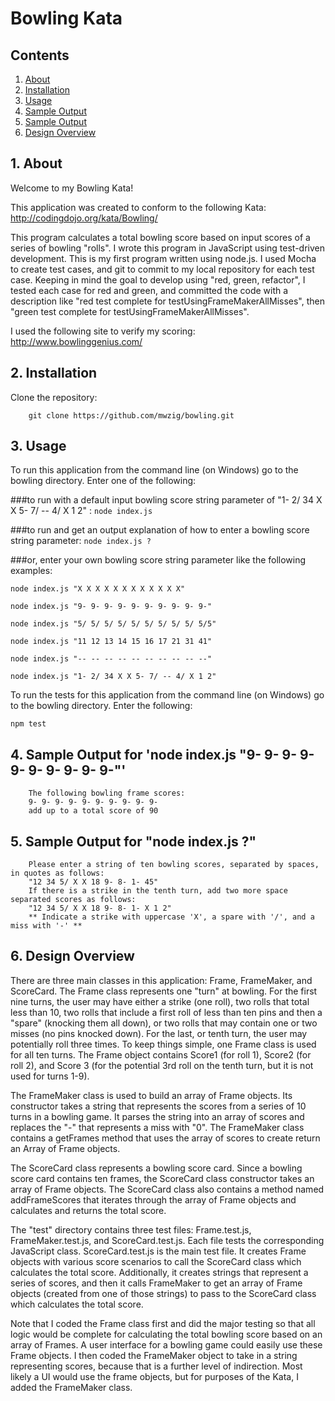 # Bowling Kata

## Contents
1.  [About](#1-about)
2.  [Installation](#2-installation)
3.  [Usage](#3-usage)
4.  [Sample Output](#4-sample-output)
5.  [Sample Output](#5-sample-output)
6.  [Design Overview](#6-design-overview)

## 1. About
Welcome to my Bowling Kata! 

This application was created to conform to the following Kata: 
http://codingdojo.org/kata/Bowling/

This program calculates a total bowling score based on input scores of a series of bowling "rolls".  I wrote this program in JavaScript using test-driven development.  This is my first program written using node.js.  I used Mocha to create test cases, and git to commit to my local repository for each test case.  Keeping in mind the goal to develop using "red, green, refactor", I tested each case for red and green, and committed the code with a description like "red test complete for testUsingFrameMakerAllMisses", then "green test complete for testUsingFrameMakerAllMisses".

I used the following site to verify my scoring: http://www.bowlinggenius.com/


## 2. Installation
Clone the repository:
```
    git clone https://github.com/mwzig/bowling.git
```


## 3.  Usage

To run this application from the command line (on Windows) go to the bowling directory.  Enter one of the following:

###to run with a default input bowling score string parameter of "1- 2/ 34 X X 5- 7/ -- 4/ X 1 2" :
`
node index.js
`

###to run and get an output explanation of how to enter a bowling score string parameter:
`
node index.js ?
`

###or, enter your own bowling score string parameter like the following examples:

`
node index.js "X X X X X X X X X X X X"
`


`
node index.js "9- 9- 9- 9- 9- 9- 9- 9- 9- 9-"
`

`
node index.js "5/ 5/ 5/ 5/ 5/ 5/ 5/ 5/ 5/ 5/5"
`

`
node index.js "11 12 13 14 15 16 17 21 31 41"
`

`
node index.js "-- -- -- -- -- -- -- -- -- --"
`

`
node index.js "1- 2/ 34 X X 5- 7/ -- 4/ X 1 2"
`


To run the tests for this application from the command line (on Windows) go to the bowling directory.  Enter the following:

`
npm test
`

## 4. Sample Output for 'node index.js "9- 9- 9- 9- 9- 9- 9- 9- 9- 9-"'
```
    The following bowling frame scores:
	9- 9- 9- 9- 9- 9- 9- 9- 9- 9-
	add up to a total score of 90
```


## 5. Sample Output for "node index.js ?"

```
	Please enter a string of ten bowling scores, separated by spaces, in quotes as follows:
	"12 34 5/ X X 18 9- 8- 1- 45"
	If there is a strike in the tenth turn, add two more space separated scores as follows:
	"12 34 5/ X X 18 9- 8- 1- X 1 2"
	** Indicate a strike with uppercase 'X', a spare with '/', and a miss with '-' **

```


## 6. Design Overview

There are three main classes in this application:   Frame, FrameMaker, and ScoreCard.   The Frame class represents one "turn" at bowling.   For the first nine turns, the user may have either a strike (one roll), two rolls that total less than 10, two rolls that include a first roll of less than ten pins and then a "spare" (knocking them all down), or two rolls that may contain one or two misses (no pins knocked down).  For the last, or tenth turn, the user may potentially roll three times.   To keep things simple, one Frame class is used for all ten turns.  The Frame object contains Score1 (for roll 1), Score2 (for roll 2), and Score 3 (for the potential 3rd roll on the tenth turn, but it is not used for turns 1-9).     

The FrameMaker class is used to build an array of Frame objects.  Its constructor takes a string that represents the scores from a series of 10 turns in a bowling game.  It parses the string into an array of scores and replaces the "-" that represents a miss with "0".  The FrameMaker class contains a getFrames method that uses the array of scores to create return an Array of Frame objects.

The ScoreCard class represents a bowling score card.  Since a bowling score card contains ten frames, the ScoreCard class constructor takes an array of Frame objects.  The ScoreCard class also contains a method named addFrameScores that iterates through the array of Frame objects and calculates and returns the total score.

The "test" directory contains three test files:  Frame.test.js, FrameMaker.test.js, and ScoreCard.test.js.
Each file tests the corresponding JavaScript class.  ScoreCard.test.js is the main test file.  It creates Frame objects with various score scenarios to call the ScoreCard class which calculates the total score.  Additionally, it creates strings that represent a series of scores, and then it calls FrameMaker to get an array of Frame objects 
(created from one of those strings) to pass to the ScoreCard class which calculates the total score. 

Note that I coded the Frame class first and did the major testing so that all logic would be complete for calculating the total bowling score based on an array of Frames.  A user interface for a bowling game could easily use these Frame objects.  I then coded the FrameMaker object to take in a string representing scores, because that is a further level of indirection.   Most likely a UI would use the frame objects, but for purposes of the Kata, I added the FrameMaker class.
